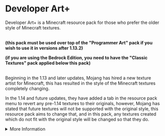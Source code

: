 # Developer Art+
Developer Art+ is a Minecraft resource pack for those who prefer the older style of Minecraft textures. 

<br>
<b>(this pack must be used over top of the "Programmer Art" pack if you wish to use it in versions after 1.13.2)

(if you are using the Bedrock Edition, you need to have the "Classic Textures" pack applied below this pack)</b>

<br>
Beginning in the 1.13 and later updates, Mojang has hired a new texture artist for Minecraft, this has resulted in the style of the Minecraft textures completely changing.


In the 1.14 and future updates, they have added a tab in the resource pack menu to revert any pre-1.14 textures to their originals, however, Mojang has stated that future textures will not be supported with the original style, this resource pack aims to change that, and in this pack, any textures created which do not fit with the original style will be changed so that they do.

<details>
  <summary>More Information</summary>
    * This pack works in versions 1.14 and beyond (including snapshot support),

    * I will be updating this pack as updates, snapshots, and pre-releases come out,

    * I will also be taking comments and suggestions into consideration as I know I am not the authority on what defines the original style.
</details>
